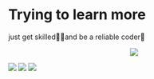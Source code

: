 # Trying to learn more
just get skilled🐱‍🏍and be a reliable coder🥦


<div align="center"> <img src="https://github-readme-activity-graph.vercel.app/graph?username=molaters&theme=react-dark"> </div>

<span > <img src="https://img.shields.io/badge/-HTML5-E34F26?style=flat-square&logo=html5&logoColor=white" /> <img src="https://img.shields.io/badge/-CSS3-1572B6?style=flat-square&logo=css3" /> <img src="https://img.shields.io/badge/-JavaScript-oringe?style=flat-square&logo=javascript" /> </span>

